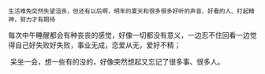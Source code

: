 ```
生活难免突然失望沮丧，但还有以后啊，明年的夏天和很多很多好听的声音、好看的人、打起精神，努力才有期待
```

​		每次中午睡醒都会有种丧丧的感觉，好像一切都没有意义，一边忍不住回看一边觉得自己好失败好失败，事业无成，恋爱从无，爱好不精；

​		呆坐一会，想一些有的没的，好像突然想起又忘记了很多事、很多人。